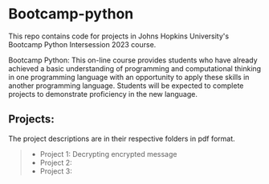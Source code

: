 # Bootcamp-python

This repo contains code for projects in Johns Hopkins University's Bootcamp Python Intersession 2023 course.

Bootcamp Python: This on-line course provides students who have already achieved a basic understanding of programming and computational thinking in one
programming language with an opportunity to apply these skills in another programming language. Students will be expected to complete projects to
demonstrate proficiency in the new language.


## Projects:
The project descriptions are in their respective folders in pdf format.
> - Project 1: Decrypting encrypted message
> - Project 2:
> - Project 3:

